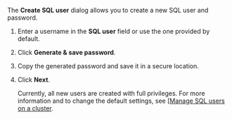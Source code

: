 The **Create SQL user** dialog allows you to create a new SQL user and password.

1. Enter a username in the **SQL user** field or use the one provided by default.
1. Click **Generate & save password**.
1. Copy the generated password and save it in a secure location.
1. Click **Next**.

    Currently, all new users are created with full privileges. For more information and to change the default settings, see [[Manage SQL users on a cluster](../cockroachcloud/managing-access.html#manage-sql-users-on-a-cluster).